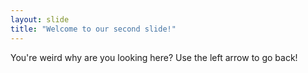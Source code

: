 ```yaml
---
layout: slide
title: "Welcome to our second slide!"
---
```

You're weird why are you looking here?
Use the left arrow to go back!
